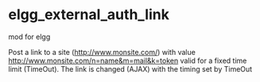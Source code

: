 elgg_external_auth_link
=======================


mod for elgg

Post a link to a site (http://www.monsite.com/) with value http://www.monsite.com/n=name&m=mail&k=token valid for a fixed time limit (TimeOut). The link is changed (AJAX) with the timing set by TimeOut
